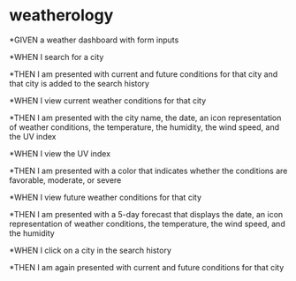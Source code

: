 # weatherology

*GIVEN a weather dashboard with form inputs

*WHEN I search for a city

*THEN I am presented with current and future conditions for that city and that city is added to the search history

*WHEN I view current weather conditions for that city

*THEN I am presented with the city name, the date, an icon representation of weather conditions, the temperature, the humidity, the wind speed, and the UV index

*WHEN I view the UV index

*THEN I am presented with a color that indicates whether the conditions are favorable, moderate, or severe

*WHEN I view future weather conditions for that city

*THEN I am presented with a 5-day forecast that displays the date, an icon representation of weather conditions, the temperature, the wind speed, and the humidity

*WHEN I click on a city in the search history

*THEN I am again presented with current and future conditions for that city